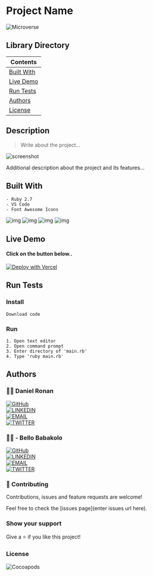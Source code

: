 # Project Name
![Microverse](https://img.shields.io/badge/-Microverse-6F23FF?style=for-the-badge)
## Library Directory
 
| Contents        |
| ------------- |
| [Built With](#built-with) |
| [Live Demo](#live-demo) |
| [Run Tests](#run-tests) |
| [Authors](#authors) | 
| [License](#license) | 

## Description
> Write about the project...

![screenshot](./src/assets/images/screenshot.svg)

Additional description about the project and its features...

## Built With
```
- Ruby 2.7
- VS Code
- Font Awesome Icons
```

![img](./src/assets/svg/html-5.svg) ![img](./src/assets/svg/css-3.svg)
![img](./src/assets/svg/v-s-code.svg) ![img](./src/assets/svg/fontawesome.svg)

## Live Demo

#### Click on the button below..

[![Deploy with Vercel](https://vercel.com/button)](https://vercel.com/import/git?s=https%3A%2F%2Fgithub.com%2Fvercel%2Fnext.js%2Ftree%2Fcanary%2Fexamples%2Fhello-world)

## Run Tests

### Install
```
Download code
```
### Run
```
1. Open text editor
2. Open command prompt
3. Enter directory of 'main.rb'
4. Type 'ruby main.rb'
```


## Authors

### 👨‍💻 Daniel Ronan
[![GitHub](https://img.shields.io/badge/-GitHub-000?style=for-the-badge&logo=GitHub&logoColor=white)](https://github.com/DcRonan) <br>
[![LINKEDIN](https://img.shields.io/badge/-LINKEDIN-0077B5?style=for-the-badge&logo=Linkedin&logoColor=white)](https://www.linkedin.com/in/danronan10/) <br>
[![EMAIL](https://img.shields.io/badge/-EMAIL-D14836?style=for-the-badge&logo=Mail.Ru&logoColor=white)](mailto:danielconnorronan@gmail.com) <br>
[![TWITTER](https://img.shields.io/badge/-TWITTER-1DA1F2?style=for-the-badge&logo=Twitter&logoColor=white)](https://twitter.com/dc_ronan)

### 👨‍💻 - Bello Babakolo

[![GitHub](https://img.shields.io/badge/-GitHub-000?style=for-the-badge&logo=GitHub&logoColor=white)](https://github.com/DcRonan) <br>
[![LINKEDIN](https://img.shields.io/badge/-LINKEDIN-0077B5?style=for-the-badge&logo=Linkedin&logoColor=white)](https://www.linkedin.com/in/danronan10/) <br>
[![EMAIL](https://img.shields.io/badge/-EMAIL-D14836?style=for-the-badge&logo=Mail.Ru&logoColor=white)](mailto:danielconnorronan@gmail.com) <br>
[![TWITTER](https://img.shields.io/badge/-TWITTER-1DA1F2?style=for-the-badge&logo=Twitter&logoColor=white)](https://twitter.com/dc_ronan)

### 🤝 Contributing

Contributions, issues and feature requests are welcome!

Feel free to check the [issues page](enter issues url here).

### Show your support

Give a ⭐️ if you like this project!

### License

![Cocoapods](https://img.shields.io/cocoapods/l/AFNetworking?color=red&style=for-the-badge)
